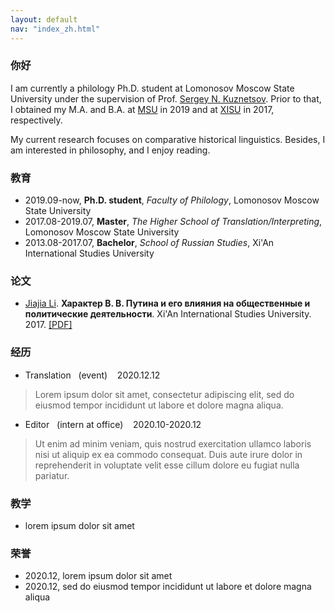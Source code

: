 ```yaml
---
layout: default
nav: "index_zh.html"
---
```


### 你好
I am currently a philology Ph.D. student at Lomonosov Moscow State University under the supervision of Prof. [Sergey N. Kuznetsov](http://genhis.philol.msu.ru/kuznecov-sergej-nikolaevich-professor-doktor-filologicheskix-nauk/).
Prior to that, I obtained my M.A. and B.A. at [MSU](https://www.msu.ru/index.php) in 2019 and at [XISU](https://www.xisu.edu.cn/) in 2017, respectively.

My current research focuses on comparative historical linguistics. Besides, I am interested in philosophy, and I enjoy reading.



### 教育
- 2019.09-now, **Ph.D. student**, *Faculty of Philology*, Lomonosov Moscow State University
- 2017.08-2019.07, **Master**, *The Higher School of Translation/Interpreting*, Lomonosov Moscow State University
- 2013.08-2017.07, **Bachelor**, *School of Russian Studies*, Xi'An International Studies University



### 论文
- <u>Jiajia Li</u>. **Характер В. В. Путина и его влияния на общественные и политические деятельности**. Xi'An International Studies University. 2017. [\[PDF\]](#)



### 经历
- Translation &nbsp; (event) &nbsp;&nbsp; 2020.12.12
> Lorem ipsum dolor sit amet, consectetur adipiscing elit, sed do eiusmod tempor incididunt ut labore et dolore magna aliqua.

- Editor &nbsp; (intern at office) &nbsp;&nbsp; 2020.10-2020.12
> Ut enim ad minim veniam, quis nostrud exercitation ullamco laboris nisi ut aliquip ex ea commodo consequat. Duis aute irure dolor in reprehenderit in voluptate velit esse cillum dolore eu fugiat nulla pariatur.



### 教学
- lorem ipsum dolor sit amet



### 荣誉
- 2020.12, lorem ipsum dolor sit amet
- 2020.12, sed do eiusmod tempor incididunt ut labore et dolore magna aliqua
